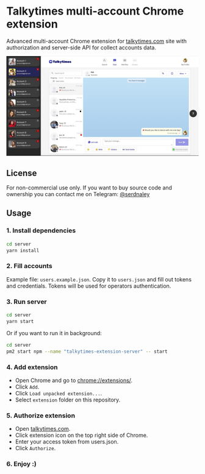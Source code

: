# Talkytimes multi-account Chrome extension

Advanced multi-account Chrome extension for [talkytimes.com](https://talkytimes.com) site with authorization and server-side API for collect accounts data.

![](screenshot.jpg)

## License
For non-commercial use only.
If you want to buy source code and ownership you can contact me on Telegram: [@serdnaley](https://t.me/serdnaley)

## Usage

### 1. Install dependencies
```bash
cd server
yarn install
```

### 2. Fill accounts
Example file: `users.example.json`. Copy it to `users.json` and fill out tokens and credentials. Tokens will be used for operators authentication.

### 3. Run server
```bash
cd server
yarn start
``` 
Or if you want to run it in background:
```bash
cd server
pm2 start npm --name "talkytimes-extension-server" -- start
```

### 4. Add extension
- Open Chrome and go to [chrome://extensions/](chrome://extensions/).
- Click `Add`.
- Click `Load unpacked extension...`.
- Select `extension` folder on this repository.

### 5. Authorize extension
- Open [talkytimes.com](https://talkytimes.com).
- Click extension icon on the top right side of Chrome.
- Enter your access token from users.json.
- Click `Authorize`.

### 6. Enjoy :)
